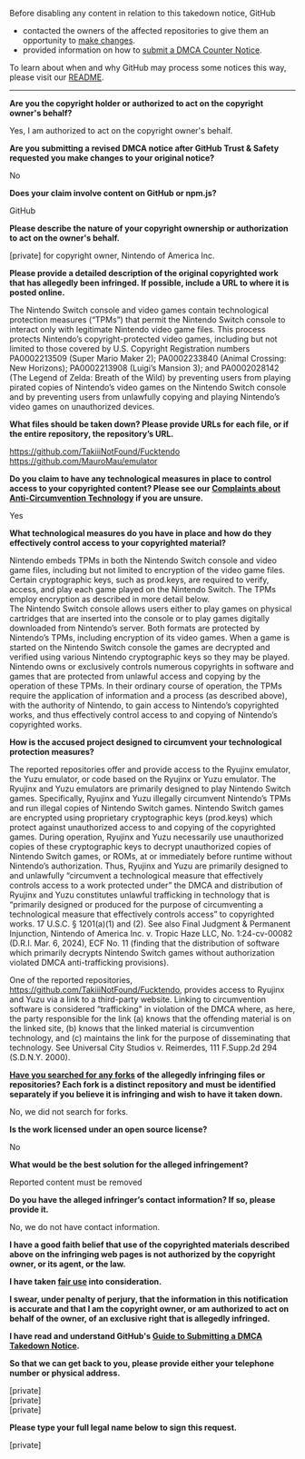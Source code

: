 Before disabling any content in relation to this takedown notice, GitHub
- contacted the owners of the affected repositories to give them an opportunity to [make changes](https://docs.github.com/en/github/site-policy/dmca-takedown-policy#a-how-does-this-actually-work).
- provided information on how to [submit a DMCA Counter Notice](https://docs.github.com/en/articles/guide-to-submitting-a-dmca-counter-notice).

To learn about when and why GitHub may process some notices this way, please visit our [README](https://github.com/github/dmca/blob/master/README.md#anatomy-of-a-takedown-notice).

---

**Are you the copyright holder or authorized to act on the copyright owner's behalf?**

Yes, I am authorized to act on the copyright owner's behalf.

**Are you submitting a revised DMCA notice after GitHub Trust & Safety requested you make changes to your original notice?**

No

**Does your claim involve content on GitHub or npm.js?**

GitHub

**Please describe the nature of your copyright ownership or authorization to act on the owner's behalf.**

[private] for copyright owner, Nintendo of America Inc.

**Please provide a detailed description of the original copyrighted work that has allegedly been infringed. If possible, include a URL to where it is posted online.**

The Nintendo Switch console and video games contain technological protection measures (“TPMs”) that permit the Nintendo Switch console to interact only with legitimate Nintendo video game files. This process protects Nintendo’s copyright-protected video games, including but not limited to those covered by U.S. Copyright Registration numbers PA0002213509 (Super Mario Maker 2); PA0002233840 (Animal Crossing: New Horizons); PA0002213908 (Luigi’s Mansion 3); and PA0002028142 (The Legend of Zelda: Breath of the Wild) by preventing users from playing pirated copies of Nintendo’s video games on the Nintendo Switch console and by preventing users from unlawfully copying and playing Nintendo’s video games on unauthorized devices.

**What files should be taken down? Please provide URLs for each file, or if the entire repository, the repository’s URL.**

https://github.com/TakiiiNotFound/Fucktendo  
https://github.com/MauroMau/emulator

**Do you claim to have any technological measures in place to control access to your copyrighted content? Please see our <a href="https://docs.github.com/articles/guide-to-submitting-a-dmca-takedown-notice#complaints-about-anti-circumvention-technology">Complaints about Anti-Circumvention Technology</a> if you are unsure.**

Yes

**What technological measures do you have in place and how do they effectively control access to your copyrighted material?**

Nintendo embeds TPMs in both the Nintendo Switch console and video game files, including but not limited to encryption of the video game files. Certain cryptographic keys, such as prod.keys, are required to verify, access, and play each game played on the Nintendo Switch. The TPMs employ encryption as described in more detail below.  
The Nintendo Switch console allows users either to play games on physical cartridges that are inserted into the console or to play games digitally downloaded from Nintendo’s server. Both formats are protected by Nintendo’s TPMs, including encryption of its video games. When a game is started on the Nintendo Switch console the games are decrypted and verified using various Nintendo cryptographic keys so they may be played. Nintendo owns or exclusively controls numerous copyrights in software and games that are protected from unlawful access and copying by the operation of these TPMs. In their ordinary course of operation, the TPMs require the application of information and a process (as described above), with the authority of Nintendo, to gain access to Nintendo’s copyrighted works, and thus effectively control access to and copying of Nintendo’s copyrighted works.

**How is the accused project designed to circumvent your technological protection measures?**

The reported repositories offer and provide access to the Ryujinx emulator, the Yuzu emulator, or code based on the Ryujinx or Yuzu emulator. The Ryujinx and Yuzu emulators are primarily designed to play Nintendo Switch games. Specifically, Ryujinx and Yuzu illegally circumvent Nintendo’s TPMs and run illegal copies of Nintendo Switch games. Nintendo Switch games are encrypted using proprietary cryptographic keys (prod.keys) which protect against unauthorized access to and copying of the copyrighted games. During operation, Ryujinx and Yuzu necessarily use unauthorized copies of these cryptographic keys to decrypt unauthorized copies of Nintendo Switch games, or ROMs, at or immediately before runtime without Nintendo’s authorization. Thus, Ryujinx and Yuzu are primarily designed to and unlawfully “circumvent a technological measure that effectively controls access to a work protected under” the DMCA and distribution of Ryujinx and Yuzu constitutes unlawful trafficking in technology that is “primarily designed or produced for the purpose of circumventing a technological measure that effectively controls access” to copyrighted works. 17 U.S.C. § 1201(a)(1) and (2). See also Final Judgment & Permanent Injunction, Nintendo of America Inc. v. Tropic Haze LLC, No. 1:24-cv-00082 (D.R.I. Mar. 6, 2024), ECF No. 11 (finding that the distribution of software which primarily decrypts Nintendo Switch games without authorization violated DMCA anti-trafficking provisions).

One of the reported repositories, https://github.com/TakiiiNotFound/Fucktendo, provides access to Ryujinx and Yuzu via a link to a third-party website. Linking to circumvention software is considered “trafficking” in violation of the DMCA where, as here, the party responsible for the link (a) knows that the offending material is on the linked site, (b) knows that the linked material is circumvention technology, and (c) maintains the link for the purpose of disseminating that technology. See Universal City Studios v. Reimerdes, 111 F.Supp.2d 294 (S.D.N.Y. 2000).

**<a href="https://docs.github.com/articles/dmca-takedown-policy#b-what-about-forks-or-whats-a-fork">Have you searched for any forks</a> of the allegedly infringing files or repositories? Each fork is a distinct repository and must be identified separately if you believe it is infringing and wish to have it taken down.**

No, we did not search for forks.

**Is the work licensed under an open source license?**

No

**What would be the best solution for the alleged infringement?**

Reported content must be removed

**Do you have the alleged infringer’s contact information? If so, please provide it.**

No, we do not have contact information.

**I have a good faith belief that use of the copyrighted materials described above on the infringing web pages is not authorized by the copyright owner, or its agent, or the law.**

**I have taken <a href="https://www.lumendatabase.org/topics/22">fair use</a> into consideration.**

**I swear, under penalty of perjury, that the information in this notification is accurate and that I am the copyright owner, or am authorized to act on behalf of the owner, of an exclusive right that is allegedly infringed.**

**I have read and understand GitHub's <a href="https://docs.github.com/articles/guide-to-submitting-a-dmca-takedown-notice/">Guide to Submitting a DMCA Takedown Notice</a>.**

**So that we can get back to you, please provide either your telephone number or physical address.**

[private]  
[private]  
[private]  

**Please type your full legal name below to sign this request.**

[private]  
